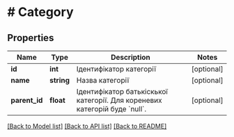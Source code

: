 # # Category

## Properties

Name | Type | Description | Notes
------------ | ------------- | ------------- | -------------
**id** | **int** | Ідентифікатор категорії | [optional]
**name** | **string** | Назва категорії | [optional]
**parent_id** | **float** | Ідентифікатор батькіскької категорії. Для кореневих категорій буде &#x60;null&#x60;. | [optional]

[[Back to Model list]](../../README.md#models) [[Back to API list]](../../README.md#endpoints) [[Back to README]](../../README.md)
